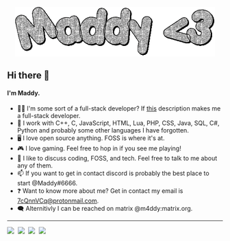 <style>
	#header {
	animation-duration: 2s;
	animation-name: slidein;
	animation-iteration-count: 1;
	}
	
	.logos > * {
		margin-right: 0.5vw;
	}

	@keyframes slidein {
		from {
			margin-bottom: 200%;
		}
		to {
			margin-left: 0%;
		}
	}
</style>

<p align="center">
  <img id ="header" src="https://github.com/xM4ddy/xM4ddy/raw/main/maddy.gif" alt="Sparkiling Text Spelling out Maddy">
</p>

## Hi there 👋
#### I'm **Maddy**.
- 👨‍💻 I'm some sort of a full-stack developer? If [this](https://www.w3schools.com/whatis/whatis_fullstack.asp) description makes me a full-stack developer.
- 🌱 I work with C++, C, JavaScript, HTML, Lua, PHP, CSS, Java, SQL, C#, Python and probably some other languages I have forgotten.
- 🖥️ I love open source anything. FOSS is where it's at.
- 🎮 I love gaming. Feel free to hop in if you see me playing!
- 🤝 I like to discuss coding, FOSS, and tech. Feel free to talk to me about any of them.
- 📫 If you want to get in contact discord is probably the best place to start @Maddy#6666.
- ❓ Want to know more about me? Get in contact my email is 7cQnnVCq@protonmail.com.
- 🗨️ Alternitivly I  can be reached on matrix @m4ddy:matrix.org.
---
<div class="logos">
	<img src="https://img.shields.io/badge/Discord-5865F2?style=for-the-badge&logo=discord&logoColor=white" /> 
	<img src="https://img.shields.io/badge/ProtonMail-8B89CC?style=for-the-badge&logo=protonmail&logoColor=white" /> 
	<img src="https://img.shields.io/badge/matrix-000000?style=for-the-badge&logo=Matrix&logoColor=white" /> 
	<img src="https://img.shields.io/badge/Arch_Linux-1793D1?style=for-the-badge&logo=arch-linux&logoColor=white" />
</div>

<img src="https://i.pinimg.com/originals/0a/6f/06/0a6f0697514f5517e35b2e741eaaabed.gif" alt="">

